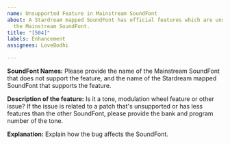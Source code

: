 ```yaml
---
name: Unsupported Feature in Mainstream SoundFont
about: A Stardream mapped SoundFont has official features which are unsupported in
  the Mainstream SoundFont.
title: "[504]"
labels: Enhancement
assignees: LoveBodhi

---
```


**SoundFont Names:**
Please provide the name of the Mainstream SoundFont that does not support the feature, and the name of the Stardream mapped SoundFont that supports the feature.

**Description of the feature:**
Is it a tone, modulation wheel feature or other issue? If the issue is related to a patch that's unsupported or has less features than the other SoundFont, please provide the bank and program number of the tone.

**Explanation:**
Explain how the bug affects the SoundFont.
